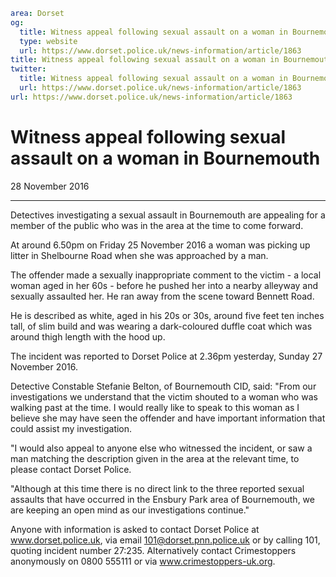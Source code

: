 ```yaml
area: Dorset
og:
  title: Witness appeal following sexual assault on a woman in Bournemouth
  type: website
  url: https://www.dorset.police.uk/news-information/article/1863
title: Witness appeal following sexual assault on a woman in Bournemouth |
twitter:
  title: Witness appeal following sexual assault on a woman in Bournemouth
  url: https://www.dorset.police.uk/news-information/article/1863
url: https://www.dorset.police.uk/news-information/article/1863
```

# Witness appeal following sexual assault on a woman in Bournemouth

28 November 2016

* * *

Detectives investigating a sexual assault in Bournemouth are appealing for a member of the public who was in the area at the time to come forward.

At around 6.50pm on Friday 25 November 2016 a woman was picking up litter in Shelbourne Road when she was approached by a man.

The offender made a sexually inappropriate comment to the victim - a local woman aged in her 60s - before he pushed her into a nearby alleyway and sexually assaulted her. He ran away from the scene toward Bennett Road.

He is described as white, aged in his 20s or 30s, around five feet ten inches tall, of slim build and was wearing a dark-coloured duffle coat which was around thigh length with the hood up.

The incident was reported to Dorset Police at 2.36pm yesterday, Sunday 27 November 2016.

Detective Constable Stefanie Belton, of Bournemouth CID, said: "From our investigations we understand that the victim shouted to a woman who was walking past at the time. I would really like to speak to this woman as I believe she may have seen the offender and have important information that could assist my investigation.

"I would also appeal to anyone else who witnessed the incident, or saw a man matching the description given in the area at the relevant time, to please contact Dorset Police.

"Although at this time there is no direct link to the three reported sexual assaults that have occurred in the Ensbury Park area of Bournemouth, we are keeping an open mind as our investigations continue."

Anyone with information is asked to contact Dorset Police at www.dorset.police.uk, via email 101@dorset.pnn.police.uk or by calling 101, quoting incident number 27:235. Alternatively contact Crimestoppers anonymously on 0800 555111 or via www.crimestoppers-uk.org.
